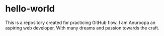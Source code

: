 # hello-world
This is a repository created for practicing GitHub flow.
I am Anuroopa an aspiring web developer. With many dreams and passion towards the craft.
